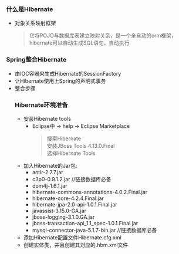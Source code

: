 ### 什么是Hibernate
  + 对象关系映射框架
    > 它将POJO与数据库表建立映射关系，是一个全自动的orm框架，hibernate可以自动生成SQL语句，自动执行

### Spring整合Hibernate
  + 由IOC容器来生成Hibernate的SessionFactory
  + 让Hibernate使用上Spring的声明式事务
  + 整合步骤
    ### Hibernate环境准备
      + 安装Hibernate tools
        + Eclipse中 -> help -> Eclipse Marketplace
          > 搜索Hibernate<br>
            安装JBoss Tools 4.13.0.Final<br>
            选择Hibernate Tools
      + 加入Hibernate的Jar包:
        + antlr-2.7.7.jar
        + c3p0-0.9.1.2.jar //链接数据库必备
        + dom4j-1.6.1.jar
        + hibernate-commons-annotations-4.0.2.Final.jar
        + hibernate-core-4.2.4.Final.jar
        + hibernate-jpa-2.0-api-1.0.1.Final.jar
        + javassist-3.15.0-GA.jar
        + jboss-logging-3.1.0.GA.jar
        + jboss-transaction-api_1.1_spec-1.0.1.Final.jar
        + mysql-connector-java-5.1.7-bin.jar //链接数据库必备
      + 添加Hibernate配置文件Hibernate.cfg.xml
      + 创建实体类，并且创建其对应的.hbm.xml文件
